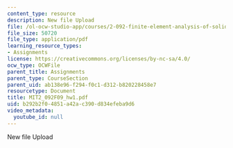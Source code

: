```yaml
---
content_type: resource
description: New file Upload
file: /ol-ocw-studio-app/courses/2-092-finite-element-analysis-of-solids-and-fluids-i-fall-2009/b292b2f04851a42ac390d834efeba9d6_MIT2_092F09_hw1.pdf
file_size: 50720
file_type: application/pdf
learning_resource_types:
- Assignments
license: https://creativecommons.org/licenses/by-nc-sa/4.0/
ocw_type: OCWFile
parent_title: Assignments
parent_type: CourseSection
parent_uid: ab138e96-f294-f0c1-d312-b820228458e7
resourcetype: Document
title: MIT2_092F09_hw1.pdf
uid: b292b2f0-4851-a42a-c390-d834efeba9d6
video_metadata:
  youtube_id: null
---
```

New file Upload